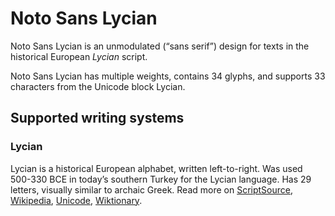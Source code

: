 
# Noto Sans Lycian

Noto Sans Lycian is an unmodulated (“sans serif”) design for texts in the historical European _Lycian_ script. 

Noto Sans Lycian has multiple weights, contains 34 glyphs, and supports 33 characters from the Unicode block Lycian.


## Supported writing systems


### Lycian

Lycian is a historical European alphabet, written left-to-right. Was used 500-330 BCE in today’s southern Turkey for the Lycian language. Has 29 letters, visually similar to archaic Greek. Read more on [ScriptSource](https://scriptsource.org/scr/Lyci), [Wikipedia](https://en.wikipedia.org/wiki/ISO_15924:Lyci), [Unicode](https://www.unicode.org/versions/Unicode13.0.0/ch08.pdf#G26507), [Wiktionary](https://en.wiktionary.org/wiki/Category:Lycian_script).

